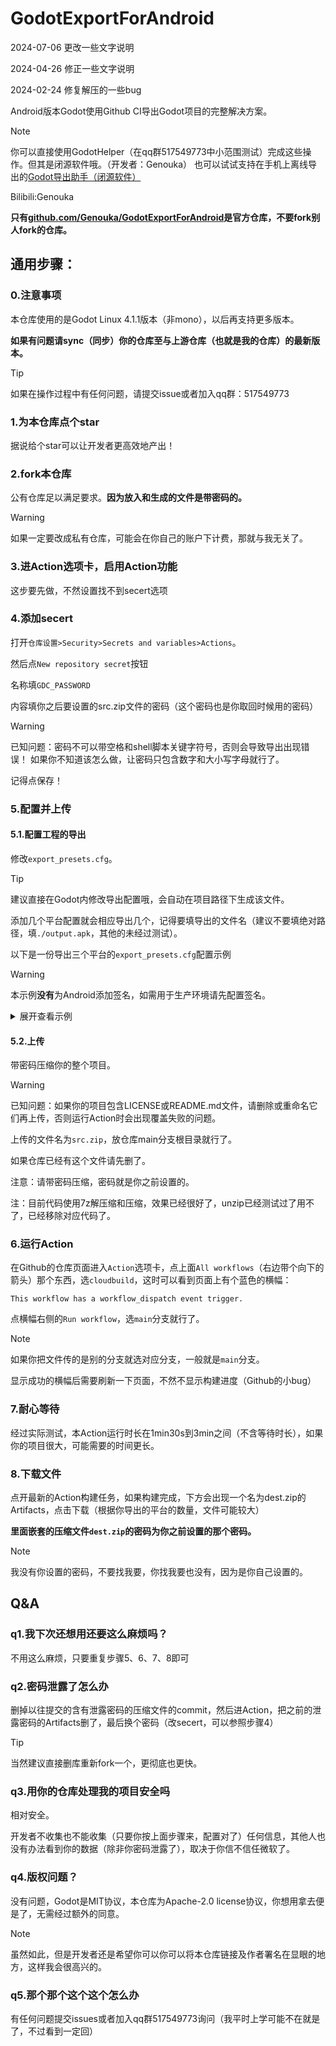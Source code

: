 # GodotExportForAndroid
2024-07-06 更改一些文字说明

2024-04-26 修正一些文字说明

2024-02-24 修复解压的一些bug

Android版本Godot使用Github CI导出Godot项目的完整解决方案。

> [!NOTE]
> 你可以直接使用GodotHelper（在qq群517549773中小范围测试）完成这些操作。但其是闭源软件哦。（开发者：Genouka）
> 也可以试试支持在手机上离线导出的[Godot导出助手（闭源软件）](https://gdh.genouka.rr.nu/)

Bilibili:Genouka

**只有[github.com/Genouka/GodotExportForAndroid](https://github.com/Genouka/GodotExportForAndroid)是官方仓库，不要fork别人fork的仓库。**


## 通用步骤：
### 0.注意事项
本仓库使用的是Godot Linux 4.1.1版本（非mono），以后再支持更多版本。

**如果有问题请sync（同步）你的仓库至与上游仓库（也就是我的仓库）的最新版本。**

> [!TIP]
> 如果在操作过程中有任何问题，请提交issue或者加入qq群：517549773

### 1.为本仓库点个star
据说给个star可以让开发者更高效地产出！

### 2.fork本仓库
公有仓库足以满足要求。**因为放入和生成的文件是带密码的。**

> [!WARNING]
> 如果一定要改成私有仓库，可能会在你自己的账户下计费，那就与我无关了。

### 3.进Action选项卡，启用Action功能
这步要先做，不然设置找不到secert选项
### 4.添加secert
打开`仓库设置>Security>Secrets and variables>Actions`。

然后点`New repository secret`按钮

名称填`GDC_PASSWORD`

内容填你之后要设置的src.zip文件的密码（这个密码也是你取回时候用的密码）

> [!WARNING]
> 已知问题：密码不可以带空格和shell脚本关键字符号，否则会导致导出出现错误！
> 如果你不知道该怎么做，让密码只包含数字和大小写字母就行了。

记得点保存！

### 5.配置并上传

#### 5.1.配置工程的导出

修改`export_presets.cfg`。

> [!TIP]
> 建议直接在Godot内修改导出配置哦，会自动在项目路径下生成该文件。

添加几个平台配置就会相应导出几个，记得要填导出的文件名（建议不要填绝对路径，填`./output.apk`，其他的未经过测试）。

以下是一份导出三个平台的`export_presets.cfg`配置示例

> [!WARNING]
> 本示例**没有**为Android添加签名，如需用于生产环境请先配置签名。

<details>
<summary>展开查看示例</summary>
<pre><code>
[preset.0]

name="Android"
platform="Android"
runnable=true
dedicated_server=false
custom_features=""
export_filter="all_resources"
include_filter=""
exclude_filter=""
export_path="./something.apk"
encryption_include_filters=""
encryption_exclude_filters=""
encrypt_pck=false
encrypt_directory=false

[preset.0.options]

custom_template/debug=""
custom_template/release=""
gradle_build/use_gradle_build=false
gradle_build/export_format=0
gradle_build/min_sdk=""
gradle_build/target_sdk=""
architectures/armeabi-v7a=false
architectures/arm64-v8a=true
architectures/x86=false
architectures/x86_64=false
version/code=1
version/name=""
package/unique_name="org.godotengine.gennme"
package/name=""
package/signed=false
package/app_category=2
package/retain_data_on_uninstall=false
package/exclude_from_recents=false
package/show_in_android_tv=false
package/show_as_launcher_app=false
launcher_icons/main_192x192=""
launcher_icons/adaptive_foreground_432x432=""
launcher_icons/adaptive_background_432x432=""
graphics/opengl_debug=false
xr_features/xr_mode=0
screen/immersive_mode=true
screen/support_small=true
screen/support_normal=true
screen/support_large=true
screen/support_xlarge=true
user_data_backup/allow=false
command_line/extra_args=""
apk_expansion/enable=false
apk_expansion/SALT=""
apk_expansion/public_key=""
permissions/custom_permissions=PackedStringArray()
permissions/access_checkin_properties=false
permissions/access_coarse_location=false
permissions/access_fine_location=false
permissions/access_location_extra_commands=false
permissions/access_mock_location=false
permissions/access_network_state=false
permissions/access_surface_flinger=false
permissions/access_wifi_state=false
permissions/account_manager=false
permissions/add_voicemail=false
permissions/authenticate_accounts=false
permissions/battery_stats=false
permissions/bind_accessibility_service=false
permissions/bind_appwidget=false
permissions/bind_device_admin=false
permissions/bind_input_method=false
permissions/bind_nfc_service=false
permissions/bind_notification_listener_service=false
permissions/bind_print_service=false
permissions/bind_remoteviews=false
permissions/bind_text_service=false
permissions/bind_vpn_service=false
permissions/bind_wallpaper=false
permissions/bluetooth=false
permissions/bluetooth_admin=false
permissions/bluetooth_privileged=false
permissions/brick=false
permissions/broadcast_package_removed=false
permissions/broadcast_sms=false
permissions/broadcast_sticky=false
permissions/broadcast_wap_push=false
permissions/call_phone=false
permissions/call_privileged=false
permissions/camera=false
permissions/capture_audio_output=false
permissions/capture_secure_video_output=false
permissions/capture_video_output=false
permissions/change_component_enabled_state=false
permissions/change_configuration=false
permissions/change_network_state=false
permissions/change_wifi_multicast_state=false
permissions/change_wifi_state=false
permissions/clear_app_cache=false
permissions/clear_app_user_data=false
permissions/control_location_updates=false
permissions/delete_cache_files=false
permissions/delete_packages=false
permissions/device_power=false
permissions/diagnostic=false
permissions/disable_keyguard=false
permissions/dump=false
permissions/expand_status_bar=false
permissions/factory_test=false
permissions/flashlight=false
permissions/force_back=false
permissions/get_accounts=false
permissions/get_package_size=false
permissions/get_tasks=false
permissions/get_top_activity_info=false
permissions/global_search=false
permissions/hardware_test=false
permissions/inject_events=false
permissions/install_location_provider=false
permissions/install_packages=false
permissions/install_shortcut=false
permissions/internal_system_window=false
permissions/internet=false
permissions/kill_background_processes=false
permissions/location_hardware=false
permissions/manage_accounts=false
permissions/manage_app_tokens=false
permissions/manage_documents=false
permissions/manage_external_storage=false
permissions/master_clear=false
permissions/media_content_control=false
permissions/modify_audio_settings=false
permissions/modify_phone_state=false
permissions/mount_format_filesystems=false
permissions/mount_unmount_filesystems=false
permissions/nfc=false
permissions/persistent_activity=false
permissions/process_outgoing_calls=false
permissions/read_calendar=false
permissions/read_call_log=false
permissions/read_contacts=false
permissions/read_external_storage=false
permissions/read_frame_buffer=false
permissions/read_history_bookmarks=false
permissions/read_input_state=false
permissions/read_logs=false
permissions/read_phone_state=false
permissions/read_profile=false
permissions/read_sms=false
permissions/read_social_stream=false
permissions/read_sync_settings=false
permissions/read_sync_stats=false
permissions/read_user_dictionary=false
permissions/reboot=false
permissions/receive_boot_completed=false
permissions/receive_mms=false
permissions/receive_sms=false
permissions/receive_wap_push=false
permissions/record_audio=false
permissions/reorder_tasks=false
permissions/restart_packages=false
permissions/send_respond_via_message=false
permissions/send_sms=false
permissions/set_activity_watcher=false
permissions/set_alarm=false
permissions/set_always_finish=false
permissions/set_animation_scale=false
permissions/set_debug_app=false
permissions/set_orientation=false
permissions/set_pointer_speed=false
permissions/set_preferred_applications=false
permissions/set_process_limit=false
permissions/set_time=false
permissions/set_time_zone=false
permissions/set_wallpaper=false
permissions/set_wallpaper_hints=false
permissions/signal_persistent_processes=false
permissions/status_bar=false
permissions/subscribed_feeds_read=false
permissions/subscribed_feeds_write=false
permissions/system_alert_window=false
permissions/transmit_ir=false
permissions/uninstall_shortcut=false
permissions/update_device_stats=false
permissions/use_credentials=false
permissions/use_sip=false
permissions/vibrate=false
permissions/wake_lock=false
permissions/write_apn_settings=false
permissions/write_calendar=false
permissions/write_call_log=false
permissions/write_contacts=false
permissions/write_external_storage=false
permissions/write_gservices=false
permissions/write_history_bookmarks=false
permissions/write_profile=false
permissions/write_secure_settings=false
permissions/write_settings=false
permissions/write_sms=false
permissions/write_social_stream=false
permissions/write_sync_settings=false
permissions/write_user_dictionary=false

[preset.1]

name="Linux/X11"
platform="Linux/X11"
runnable=true
dedicated_server=false
custom_features=""
export_filter="all_resources"
include_filter=""
exclude_filter=""
export_path="./linux_x11"
encryption_include_filters=""
encryption_exclude_filters=""
encrypt_pck=false
encrypt_directory=false

[preset.1.options]

custom_template/debug=""
custom_template/release=""
debug/export_console_wrapper=1
binary_format/embed_pck=false
texture_format/bptc=true
texture_format/s3tc=true
texture_format/etc=false
texture_format/etc2=false
binary_format/architecture="x86_64"
ssh_remote_deploy/enabled=false
ssh_remote_deploy/host="user@host_ip"
ssh_remote_deploy/port="22"
ssh_remote_deploy/extra_args_ssh=""
ssh_remote_deploy/extra_args_scp=""
ssh_remote_deploy/run_script="#!/usr/bin/env bash
export DISPLAY=:0
unzip -o -q \"{temp_dir}/{archive_name}\" -d \"{temp_dir}\"
\"{temp_dir}/{exe_name}\" {cmd_args}"
ssh_remote_deploy/cleanup_script="#!/usr/bin/env bash
kill $(pgrep -x -f \"{temp_dir}/{exe_name} {cmd_args}\")
rm -rf \"{temp_dir}\""

[preset.2]

name="Web"
platform="Web"
runnable=true
dedicated_server=false
custom_features=""
export_filter="all_resources"
include_filter=""
exclude_filter=""
export_path="./web.html"
encryption_include_filters=""
encryption_exclude_filters=""
encrypt_pck=false
encrypt_directory=false

[preset.2.options]

custom_template/debug=""
custom_template/release=""
variant/extensions_support=false
vram_texture_compression/for_desktop=true
vram_texture_compression/for_mobile=false
html/export_icon=true
html/custom_html_shell=""
html/head_include=""
html/canvas_resize_policy=2
html/focus_canvas_on_start=true
html/experimental_virtual_keyboard=false
progressive_web_app/enabled=false
progressive_web_app/offline_page=""
progressive_web_app/display=1
progressive_web_app/orientation=0
progressive_web_app/icon_144x144=""
progressive_web_app/icon_180x180=""
progressive_web_app/icon_512x512=""
progressive_web_app/background_color=Color(0, 0, 0, 1)

[preset.3]

name="Windows Desktop"
platform="Windows Desktop"
runnable=true
dedicated_server=false
custom_features=""
export_filter="all_resources"
include_filter=""
exclude_filter=""
export_path="windows.exe"
encryption_include_filters=""
encryption_exclude_filters=""
encrypt_pck=false
encrypt_directory=false

[preset.3.options]

custom_template/debug=""
custom_template/release=""
debug/export_console_wrapper=1
binary_format/embed_pck=false
texture_format/bptc=true
texture_format/s3tc=true
texture_format/etc=false
texture_format/etc2=false
binary_format/architecture="x86_64"
codesign/enable=false
codesign/timestamp=true
codesign/timestamp_server_url=""
codesign/digest_algorithm=1
codesign/description=""
codesign/custom_options=PackedStringArray()
application/modify_resources=true
application/icon=""
application/console_wrapper_icon=""
application/icon_interpolation=4
application/file_version=""
application/product_version=""
application/company_name=""
application/product_name=""
application/file_description=""
application/copyright=""
application/trademarks=""
ssh_remote_deploy/enabled=false
ssh_remote_deploy/host="user@host_ip"
ssh_remote_deploy/port="22"
ssh_remote_deploy/extra_args_ssh=""
ssh_remote_deploy/extra_args_scp=""
ssh_remote_deploy/run_script="Expand-Archive -LiteralPath '{temp_dir}\\{archive_name}' -DestinationPath '{temp_dir}'
$action = New-ScheduledTaskAction -Execute '{temp_dir}\\{exe_name}' -Argument '{cmd_args}'
$trigger = New-ScheduledTaskTrigger -Once -At 00:00
$settings = New-ScheduledTaskSettingsSet
$task = New-ScheduledTask -Action $action -Trigger $trigger -Settings $settings
Register-ScheduledTask godot_remote_debug -InputObject $task -Force:$true
Start-ScheduledTask -TaskName godot_remote_debug
while (Get-ScheduledTask -TaskName godot_remote_debug | ? State -eq running) { Start-Sleep -Milliseconds 100 }
Unregister-ScheduledTask -TaskName godot_remote_debug -Confirm:$false -ErrorAction:SilentlyContinue"
ssh_remote_deploy/cleanup_script="Stop-ScheduledTask -TaskName godot_remote_debug -ErrorAction:SilentlyContinue
Unregister-ScheduledTask -TaskName godot_remote_debug -Confirm:$false -ErrorAction:SilentlyContinue
Remove-Item -Recurse -Force '{temp_dir}'"
</code></pre>
</details>

#### 5.2.上传

带密码压缩你的整个项目。

> [!WARNING]
> 已知问题：如果你的项目包含LICENSE或README.md文件，请删除或重命名它们再上传，否则运行Action时会出现覆盖失败的问题。

上传的文件名为`src.zip`，放仓库main分支根目录就行了。

如果仓库已经有这个文件请先删了。

注意：请带密码压缩，密码就是你之前设置的。

注：目前代码使用7z解压缩和压缩，效果已经很好了，unzip已经测试过了用不了，已经移除对应代码了。

### 6.运行Action
在Github的仓库页面进入`Action`选项卡，点上面`All workflows`（右边带个向下的箭头）那个东西，选`cloudbuild`，这时可以看到页面上有个蓝色的横幅：

```
This workflow has a workflow_dispatch event trigger.
```

点横幅右侧的`Run workflow`，选`main`分支就行了。

> [!NOTE]
> 如果你把文件传的是别的分支就选对应分支，一般就是`main`分支。

显示成功的横幅后需要刷新一下页面，不然不显示构建进度（Github的小bug）

### 7.耐心等待
经过实际测试，本Action运行时长在1min30s到3min之间（不含等待时长），如果你的项目很大，可能需要的时间更长。

### 8.下载文件
点开最新的Action构建任务，如果构建完成，下方会出现一个名为dest.zip的Artifacts，点击下载（根据你导出的平台的数量，文件可能较大）

**里面嵌套的压缩文件`dest.zip`的密码为你之前设置的那个密码。**

> [!NOTE]
> 我没有你设置的密码，不要找我要，你找我要也没有，因为是你自己设置的。

## Q&A
### q1.我下次还想用还要这么麻烦吗？
不用这么麻烦，只要重复步骤5、6、7、8即可

### q2.密码泄露了怎么办
删掉以往提交的含有泄露密码的压缩文件的commit，然后进Action，把之前的泄露密码的Artifacts删了，最后换个密码（改secert，可以参照步骤4）

> [!TIP]
> 当然建议直接删库重新fork一个，更彻底也更快。

### q3.用你的仓库处理我的项目安全吗
相对安全。

开发者不收集也不能收集（只要你按上面步骤来，配置对了）任何信息，其他人也没有办法看到你的数据（除非你密码泄露了），取决于你信不信任微软了。

### q4.版权问题？
没有问题，Godot是MIT协议，本仓库为Apache-2.0 license协议，你想用拿去便是了，无需经过额外的同意。

> [!NOTE]
> 虽然如此，但是开发者还是希望你可以你可以将本仓库链接及作者署名在显眼的地方，这样我会很高兴的。

### q5.那个那个这个这个怎么办
有任何问题提交issues或者加入qq群517549773询问（我平时上学可能不在就是了，不过看到一定回）
